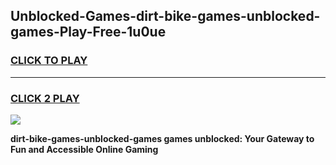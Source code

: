 
## Unblocked-Games-dirt-bike-games-unblocked-games-Play-Free-1u0ue
<h3>
<a href="https://premium76.site?title=dirt-bike-games-unblocked-games&ref=18A">CLICK TO PLAY</a></h3>
<hr>

<h3>
<a href="https://premium76.site?title=dirt-bike-games-unblocked-games&ref=18A">CLICK 2 PLAY</a>
  
</h3>

<a href="https://premium76.site?title=dirt-bike-games-unblocked-games&ref=18A"><img src="https://clearcache.store/games.png"></a>


**dirt-bike-games-unblocked-games games unblocked: Your Gateway to Fun and Accessible Online Gaming**

